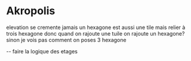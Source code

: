 # Akropolis
elevation se cremente jamais 
un hexagone est aussi une tile mais relier à trois hexagone
donc quand on rajoute une tuile on rajoute un hexagone? sinon je vois pas comment on poses 3 hexagone


















-- faire la logique des etages